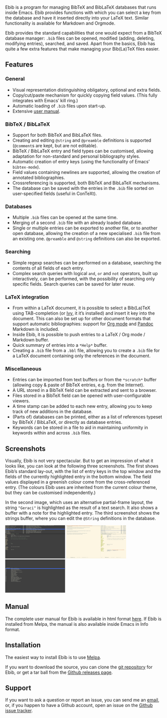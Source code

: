 Ebib is a program for managing BibTeX and BibLaTeX databases that runs
inside Emacs. Ebib provides functions with which you can select a key
from the database and have it inserted directly into your LaTeX text.
Similar functionality is available for Markdown and Orgmode.

Ebib provides the standard capabilities that one would expect from a
BibTeX database manager: `.bib` files can be opened, modified (adding,
deleting, modifying entries), searched, and saved. Apart from the
basics, Ebib has quite a few extra features that make managing your
Bib(La)TeX files easier.

## Features

### General

  - Visual representation distinguishing obligatory, optional and extra
    fields.
  - Copy/cut/paste mechanism for quickly copying field values. (This
    fully integrates with Emacs’ kill ring.)
  - Automatic loading of `.bib` files upon start-up.
  - Extensive [user manual](ebib-manual.md).

### BibTeX / BibLaTeX

  - Support for both BibTeX and BibLaTeX files.
  - Creating and editing `@string` and `@preamble` definitions is
    supported (`@comment`s are kept, but are not editable).
  - BibTeX / BibLaTeX entry and field types can be customised, allowing
    adaptation for non-standard and personal bibliography styles.
  - Automatic creation of entry keys (using the functionality of Emacs’
    `bibtex-mode`).
  - Field values containing newlines are supported, allowing the
    creation of annotated bibliographies.
  - Crossreferencing is supported, both BibTeX and BibLaTeX mechanisms.
  - The database can be saved with the entries in the `.bib` file sorted
    on user-specified fields (useful in ConTeXt).

### Databases

  - Multiple `.bib` files can be opened at the same time.
  - Merging of a second `.bib` file with an already loaded database.
  - Single or multiple entries can be exported to another file, or to
    another open database, allowing the creation of a new specialised
    `.bib` file from an existing one. `@preamble` and `@string`
    definitions can also be exported.

### Searching

  - Simple regexp searches can be performed on a database, searching the
    contents of all fields of each entry.
  - Complex search queries with logical `and`, `or` and `not` operators,
    built up interactively, can be performed, with the possibility of
    searching only specific fields. Search queries can be saved for
    later reuse.

### LaTeX integration

  - From within a LaTeX document, it is possible to select a Bib(La)TeX
    using TAB-completion (or [Ivy](https://github.com/abo-abo/swiper),
    it it’s installed) and insert it key into the document. This can
    also be set up for other document formats that support automatic
    bibliographies: support for [Org mode](http://orgmode.org) and
    [Pandoc](http://johnmacfarlane.net/pandoc/) Markdown is included.
  - Inside Ebib, it is possible to push entries to a LaTeX / Org mode /
    Markdown buffer.
  - Quick summary of entries into a `*Help*` buffer.
  - Creating a `.bib` file from a `.bbl` file, allowing you to create a
    `.bib` file for a LaTeX document containing only the references in
    the document.

### Miscellaneous

  - Entries can be imported from text buffers or from the `*scratch*`
    buffer (allowing copy & paste of BibTeX entries, e.g. from the
    Internet).
  - A URL stored in a BibTeX field can be extracted and sent to a
    browser.
  - Files stored in a BibTeX field can be opened with user-configurable
    viewers.
  - A time stamp can be added to each new entry, allowing you to keep
    track of new additions in the database.
  - (Parts of) databases can be printed, either as a list of references
    typeset by BibTeX / BibLaTeX, or directly as database entries.
  - Keywords can be stored in a file to aid in maintaining uniformity in
    keywords within and across `.bib` files.


## Screenshots

Visually, Ebib is not very spectacular. But to get an impression of what
it looks like, you can look at the following three screenshots. The
first shows Ebib’s standard lay-out, with the list of entry keys in the
top window and the fields of the currently highlighted entry in the
bottom window. The field values displayed in a greenish colour come from
the cross-referenced entry. (The colours Ebib uses are inherited from
the current colour theme, but they can be customised independently.)

In the second image, which uses an alternative partial-frame layout, the
string `"Geraci"` is highlighted as the result of a text search. It also
shows a buffer with a note for the highlighted entry. The third
screenshot shows the strings buffer, where you can edit the `@String`
definitions in the database.

<a href="images/Main-view.png">
<img style="width:192px;height:106px" src="images/tn-Main-view.png" alt="screenshot 1" /></a>
<a href="images/Search-view.png">
<img style="width:192px;height:106px" src="images/tn-Search-view.png" alt="screenshot 1" /></a>
<a href="images/Strings-buffer.png">
<img style="width:192px;height:106px" src="images/tn-Strings-buffer.png" alt="screenshot 2" /></a>

## Manual

The complete user manual for Ebib is available in html format
[here](ebib-manual.md). If Ebib is installed from Melpa, the manual is also available inside Emacs in Info format.


## Installation

The easiest way to install Ebib is to use [Melpa](http://melpa.org/).

If you want to download the source, you can clone the [git
repository](https://github.com/joostkremers/ebib.git) for Ebib, or get a
tar ball from the [Github releases
page](https://github.com/joostkremers/ebib/releases).


## Support

If you want to ask a question or report an issue, you can send me an [email](mailto:ebib@joostkremers.fastmail.fm), or, if you happen to have a Github account, open an issue on the [Github
issue tracker](https://github.com/joostkremers/ebib/issues?state=open).
